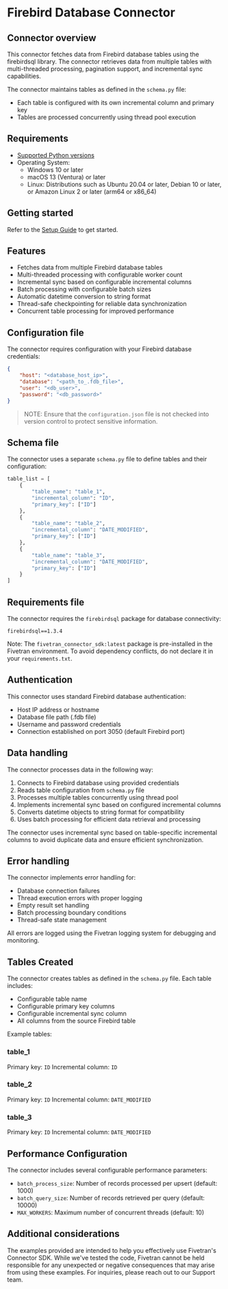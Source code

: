 # Firebird Database Connector

## Connector overview

This connector fetches data from Firebird database tables using the firebirdsql library. The connector retrieves data from multiple tables with multi-threaded processing, pagination support, and incremental sync capabilities.

The connector maintains tables as defined in the `schema.py` file:
- Each table is configured with its own incremental column and primary key
- Tables are processed concurrently using thread pool execution

## Requirements

* [Supported Python versions](https://github.com/fivetran/fivetran_connector_sdk/blob/main/README.md#requirements)   
* Operating System:  
  * Windows 10 or later  
  * macOS 13 (Ventura) or later
  * Linux: Distributions such as Ubuntu 20.04 or later, Debian 10 or later, or Amazon Linux 2 or later (arm64 or x86_64)

## Getting started

Refer to the [Setup Guide](https://fivetran.com/docs/connectors/connector-sdk/setup-guide) to get started.

## Features

* Fetches data from multiple Firebird database tables
* Multi-threaded processing with configurable worker count
* Incremental sync based on configurable incremental columns
* Batch processing with configurable batch sizes
* Automatic datetime conversion to string format
* Thread-safe checkpointing for reliable data synchronization
* Concurrent table processing for improved performance

## Configuration file

The connector requires configuration with your Firebird database credentials:

```json
{
    "host": "<database_host_ip>",
    "database": "<path_to_.fdb_file>",
    "user": "<db_user>",  
    "password": "<db_password>" 
}
```

> NOTE: Ensure that the `configuration.json` file is not checked into version control to protect sensitive information.

## Schema file

The connector uses a separate `schema.py` file to define tables and their configuration:

```python
table_list = [
    {
        "table_name": "table_1", 
        "incremental_column": "ID",
        "primary_key": ["ID"]
    },
    {
        "table_name": "table_2", 
        "incremental_column": "DATE_MODIFIED",
        "primary_key": ["ID"]
    },
    {
        "table_name": "table_3", 
        "incremental_column": "DATE_MODIFIED",
        "primary_key": ["ID"]
    }
]
```

## Requirements file

The connector requires the `firebirdsql` package for database connectivity:

```
firebirdsql==1.3.4
```

Note: The `fivetran_connector_sdk:latest` package is pre-installed in the Fivetran environment. To avoid dependency conflicts, do not declare it in your `requirements.txt`.

## Authentication

This connector uses standard Firebird database authentication:
- Host IP address or hostname
- Database file path (.fdb file)
- Username and password credentials
- Connection established on port 3050 (default Firebird port)

## Data handling

The connector processes data in the following way:
1. Connects to Firebird database using provided credentials
2. Reads table configuration from `schema.py` file
3. Processes multiple tables concurrently using thread pool
4. Implements incremental sync based on configured incremental columns
5. Converts datetime objects to string format for compatibility
6. Uses batch processing for efficient data retrieval and processing

The connector uses incremental sync based on table-specific incremental columns to avoid duplicate data and ensure efficient synchronization.

## Error handling

The connector implements error handling for:
- Database connection failures
- Thread execution errors with proper logging
- Empty result set handling
- Batch processing boundary conditions
- Thread-safe state management

All errors are logged using the Fivetran logging system for debugging and monitoring.

## Tables Created

The connector creates tables as defined in the `schema.py` file. Each table includes:
- Configurable table name
- Configurable primary key columns
- Configurable incremental sync column
- All columns from the source Firebird table

Example tables:
### table_1
Primary key: `ID`
Incremental column: `ID`

### table_2
Primary key: `ID`
Incremental column: `DATE_MODIFIED`

### table_3
Primary key: `ID`
Incremental column: `DATE_MODIFIED`

## Performance Configuration

The connector includes several configurable performance parameters:
- `batch_process_size`: Number of records processed per upsert (default: 1000)
- `batch_query_size`: Number of records retrieved per query (default: 10000)
- `MAX_WORKERS`: Maximum number of concurrent threads (default: 10)

## Additional considerations

The examples provided are intended to help you effectively use Fivetran's Connector SDK. While we've tested the code, Fivetran cannot be held responsible for any unexpected or negative consequences that may arise from using these examples. For inquiries, please reach out to our Support team.
